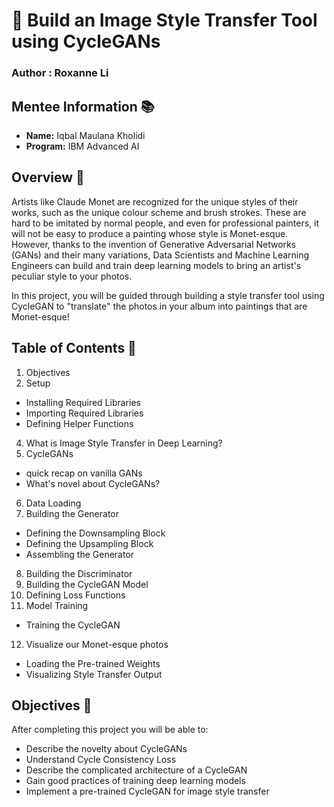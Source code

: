 # 🎨 Build an Image Style Transfer Tool using CycleGANs
### **Author : Roxanne Li**

## Mentee Information 📚
- **Name:** Iqbal Maulana Kholidi
- **Program:** IBM Advanced AI

## Overview 🌟
Artists like Claude Monet are recognized for the unique styles of their works, such as the unique colour scheme and brush strokes. These are hard to be imitated by normal people, and even for professional painters, it will not be easy to produce a painting whose style is Monet-esque. However, thanks to the invention of Generative Adversarial Networks (GANs) and their many variations, Data Scientists and Machine Learning Engineers can build and train deep learning models to bring an artist's peculiar style to your photos.

In this project, you will be guided through building a style transfer tool using CycleGAN to "translate" the photos in your album into paintings that are Monet-esque!

## Table of Contents 📑
1. Objectives
2. Setup
  - Installing Required Libraries
  - Importing Required Libraries
  - Defining Helper Functions
4. What is Image Style Transfer in Deep Learning?
5. CycleGANs
  - quick recap on vanilla GANs
  - What's novel about CycleGANs?
6. Data Loading
7. Building the Generator
  - Defining the Downsampling Block
  - Defining the Upsampling Block
  - Assembling the Generator
8. Building the Discriminator
9. Building the CycleGAN Model
10. Defining Loss Functions
11. Model Training
  - Training the CycleGAN
12. Visualize our Monet-esque photos
  - Loading the Pre-trained Weights
  - Visualizing Style Transfer Output

## Objectives 🎯
After completing this project you will be able to:

- Describe the novelty about CycleGANs
- Understand Cycle Consistency Loss
- Describe the complicated architecture of a CycleGAN
- Gain good practices of training deep learning models
- Implement a pre-trained CycleGAN for image style transfer
